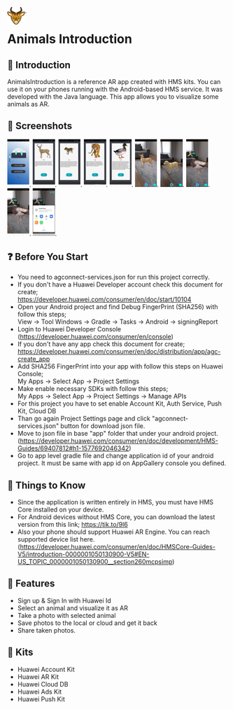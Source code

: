 <img align="left" src="pictures/deerIcon.png" width="8%">.
# Animals Introduction

## :notebook_with_decorative_cover: Introduction 
AnimalsIntroduction is a reference AR app created with HMS kits. You can use it on your phones running with the Android-based HMS service. It was developed with the Java language.
This app allows you to visualize some animals as AR.

## :iphone: Screenshots
<img src="pictures/login.jpg" width="10%">.
<img src="pictures/deer.jpg" width="10%">.
<img src="pictures/dog.jpg" width="10%">.
<img src="pictures/tiger.jpg" width="10%">.
<img src="pictures/duck.jpg" width="10%">.
<img src="pictures/deerAR.jpg" width="10%">.
<img src="pictures/dogAR.jpg" width="10%">.
<img src="pictures/duckAR.jpg" width="10%">.
<img src="pictures/duckPhoto.jpg" width="10%">.
<img src="pictures/share.jpg" width="10%">.

##  :question: Before You Start

* You need to agconnect-services.json for run this project correctly.<br/>
* If you don't have a Huawei Developer account check this document for create; <br/>
https://developer.huawei.com/consumer/en/doc/start/10104<br/>
* Open your Android project and find Debug FingerPrint (SHA256) with follow this steps;<br/>
View -> Tool Windows -> Gradle -> Tasks -> Android -> signingReport<br/>
* Login to Huawei Developer Console (https://developer.huawei.com/consumer/en/console)<br/>
* If you don't have any app check this document for create; <br/>
https://developer.huawei.com/consumer/en/doc/distribution/app/agc-create_app<br/>
* Add SHA256 FingerPrint into your app with follow this steps on Huawei Console; <br/>
My Apps -> Select App -> Project Settings<br/>
* Make enable necessary SDKs with follow this steps;<br/>
My Apps -> Select App -> Project Settings -> Manage APIs<br/>
* For this project you have to set enable Account Kit, Auth Service, Push Kit, Cloud DB<br/>
* Than go again Project Settings page and click "agconnect-services.json" button for download json file.<br/>
* Move to json file in base "app" folder that under your android project. <br/>
(https://developer.huawei.com/consumer/en/doc/development/HMS-Guides/69407812#h1-1577692046342)<br/>
* Go to app level gradle file and change application id of your android project. It must be same with app id on AppGallery console you defined.

##  :information_desk_person: Things to Know

* Since the application is written entirely in HMS, you must have HMS Core installed on your device.<br/>
* For Android devices without HMS Core, you can download the latest version from this link; https://tik.to/9l6<br/>
* Also your phone should support Huawei AR Engine. You can reach supported device list here. <br/>
(https://developer.huawei.com/consumer/en/doc/HMSCore-Guides-V5/introduction-0000001050130900-V5#EN-US_TOPIC_0000001050130900__section260mcpsimp)



## :milky_way: Features

* Sign up & Sign In with Huawei Id<br/>
* Select an animal and visualize it as AR<br/>
* Take a photo with selected animal<br/>
* Save photos to the local or cloud and get it back<br/>
* Share taken photos.<br/>

## :rocket: Kits

* Huawei Account Kit<br/>
* Huawei AR Kit<br/>
* Huawei Cloud DB<br/>
* Huawei Ads Kit<br/>
* Huawei Push Kit<br/>
